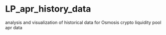 # LP_apr_history_data
 analysis and visualization of historical data for Osmosis crypto liquidity pool apr data
